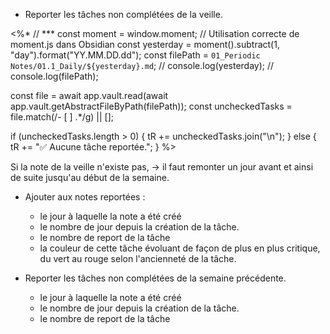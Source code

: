 





-  Reporter les tâches non complétées de la veille.

<%*
// ***
const moment = window.moment; // Utilisation correcte de moment.js dans Obsidian
const yesterday = moment().subtract(1, "day").format("YY.MM.DD.dd"); 
const filePath = `01_Periodic Notes/01.1_Daily/${yesterday}.md`;
// console.log(yesterday);
// console.log(filePath);

const file = await app.vault.read(await app.vault.getAbstractFileByPath(filePath));
const uncheckedTasks = file.match(/- \[ \] .*/g) || [];

if (uncheckedTasks.length > 0) {
    tR += uncheckedTasks.join("\n");
} else {
    tR += "✅ Aucune tâche reportée.";
}
%>



Si la note de la veille n'existe pas,
 -> il faut remonter un jour avant et ainsi de suite jusqu'au début de la semaine.

- Ajouter aux notes reportées :
	- le jour à laquelle la note a été créé 
	- le nombre de jour depuis la création de la tâche.
	- le nombre de report de la tâche 
	- la couleur de cette tâche évoluant de façon de plus en plus critique, du vert au rouge selon l'ancienneté de la tâche.
	




- Reporter les tâches non complétées de la semaine précédente.
	- le jour à laquelle la note a été créé 
	- le nombre de jour depuis la création de la tâche.
	- le nombre de report de la tâche 


